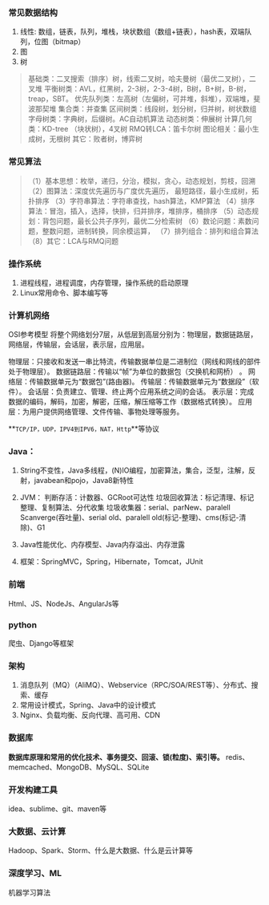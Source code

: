 ### 常见数据结构
1. 线性: 数组，链表，队列，堆栈，块状数组（数组+链表），hash表，双端队列，位图（bitmap）
2. 图
3. 树

>基础类：二叉搜索（排序）树，线索二叉树，哈夫曼树（最优二叉树），二叉堆
平衡树类：AVL，红黑树，2-3树，2-3-4树，B树，B+树，B-树，treap，SBT。
优先队列类：左高树（左偏树，可并堆，斜堆），双端堆，斐波那契堆
集合类：并查集
区间树类：线段树，划分树，归并树，树状数组
字母树类：字典树，后缀树。AC自动机算法
动态树类：伸展树
计算几何类：KD-tree （块状树），4叉树
RMQ转LCA：笛卡尔树
图论相关：最小生成树，无根树
其它：败者树，博弈树

### 常见算法
>（1）基本思想：枚举，递归，分治，模拟，贪心，动态规划，剪枝，回溯
（2）图算法：深度优先遍历与广度优先遍历， 最短路径，最小生成树，拓扑排序
（3）字符串算法：字符串查找，hash算法，KMP算法
（4）排序算法：冒泡，插入，选择，快排，归并排序，堆排序，桶排序
（5）动态规划：背包问题，最长公共子序列，最优二分检索树
（6）数论问题：素数问题，整数问题，进制转换，同余模运算，
（7）排列组合：排列和组合算法
（8）其它：LCA与RMQ问题

### 操作系统
1. 进程线程，进程调度，内存管理，操作系统的启动原理
2. Linux常用命令、脚本编写等

### 计算机网络
OSI参考模型
将整个网络划分7层，从低层到高层分别为：物理层，数据链路层，网络层，传输层，会话层，表示层，应用层。

物理层：只接收和发送一串比特流，传输数据单位是二进制位（网线和网线的部件处于物理层）。
数据链路层：传输以“帧”为单位的数据包（交换机和网桥） 。
网络层：传输数据单元为“数据包”(路由器)。
传输层：传输数据单元为“数据段”（软件）。
会话层：负责建立、管理、终止两个应用系统之间的会话。
表示层：完成数据的编码，解码，加密，解密，压缩，解压缩等工作（数据格式转换）。
应用层：为用户提供网络管理、文件传输、事物处理等服务。

**`TCP/IP，UDP，IPV4到IPV6，NAT，Http`**等协议

### Java：
1. String不变性，Java多线程，(N)IO编程，加密算法，集合，泛型，注解，反射，javabean和pojo，Java8新特性

2. JVM：
    判断存活：计数器、GCRoot可达性
    垃圾回收算法：标记清理、标记整理、复制算法、分代收集
    垃圾收集器：serial、parNew、paralell Scanverge(吞吐量)、serial old、paralell old(标记-整理)、cms(标记-清除)、G1
3. Java性能优化、内存模型、Java内存溢出、内存泄露

4. 框架：SpringMVC，Spring，Hibernate，Tomcat，JUnit

### 前端
Html、JS、NodeJs、AngularJs等

### python
爬虫、Django等框架

### 架构
1. 消息队列（MQ）（AliMQ）、Webservice（RPC/SOA/REST等）、分布式、搜索、缓存
2. 常用设计模式，Spring、Java中的设计模式
3. Nginx、负载均衡、反向代理、高可用、CDN

### 数据库
**数据库原理和常用的优化技术、事务提交、回滚、锁(粒度)、索引等。**
redis、memcached、MongoDB、MySQL、SQLite

### 开发构建工具
idea、sublime、git、maven等

### 大数据、云计算
Hadoop、Spark、Storm、什么是大数据、什么是云计算等

### 深度学习、ML
机器学习算法


